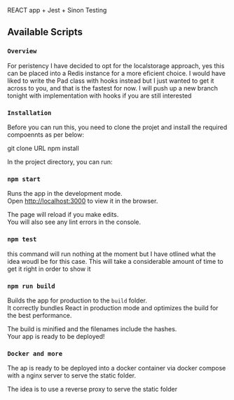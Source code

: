 REACT app + Jest + Sinon Testing

## Available Scripts

### `Overview`

For peristency I have decided to opt for the localstorage approach, yes this can be placed into a Redis instance for a more eficient choice.
I would have liked to write the Pad class with hooks instead but I just wanted to get it across to you, and that is the fastest for now.
I will push up a new branch tonight with implementation with hooks if you are still interested

### `Installation`

Before you can run this, you need to clone the projet and install the required compoennts as per below:

git clone URL
npm install


In the project directory, you can run:

### `npm start`

Runs the app in the development mode.<br>
Open [http://localhost:3000](http://localhost:3000) to view it in the browser.

The page will reload if you make edits.<br>
You will also see any lint errors in the console.

### `npm test`

  this command will run nothing at the moment but I have otlined what the idea woudl be for this case.
  This will take a considerable amount of time to get it right in order to show it
  


### `npm run build`

Builds the app for production to the `build` folder.<br>
It correctly bundles React in production mode and optimizes the build for the best performance.

The build is minified and the filenames include the hashes.<br>
Your app is ready to be deployed!


### `Docker and more `

The ap is ready to be deployed into a docker container via docker compose with a nginx server to serve the static folder.

The idea is to use a reverse proxy to serve the static folder



